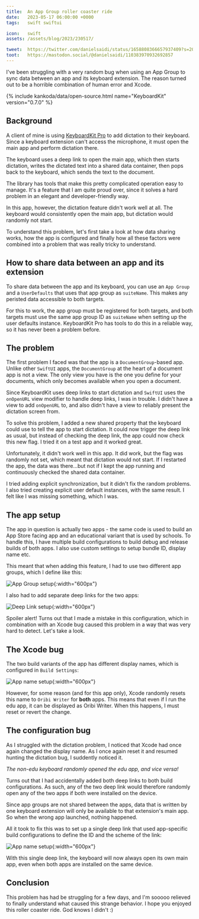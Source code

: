 ```yaml
---
title:  An App Group roller coaster ride
date:   2023-05-17 06:00:00 +0000
tags:   swift swiftui

icon:   swift
assets: /assets/blog/2023/230517/

tweet:  https://twitter.com/danielsaidi/status/1658808366657937409?s=20
toot:   https://mastodon.social/@danielsaidi/110383970932692857
---
```


I've been struggling with a very random bug when using an App Group to sync data between an app and its keyboard extension. The reason turned out to be a horrible combination of human error and Xcode.

{% include kankoda/data/open-source.html name="KeyboardKit" version="0.7.0" %}


## Background

A client of mine is using [KeyboardKit Pro]({{project.pro}}) to add dictation to their keyboard. Since a keyboard extension can't access the microphone, it must open the main app and perform dictation there.

The keyboard uses a deep link to open the main app, which then starts dictation, writes the dictated text into a shared data container, then pops back to the keyboard, which sends the text to the document.

The library has tools that make this pretty complicated operation easy to manage. It's a feature that I am quite proud over, since it solves a hard problem in an elegant and developer-friendly way.

In this app, however, the dictation feature didn't work well at all. The keyboard would consistently open the main app, but dictation would randomly not start.

To understand this problem, let's first take a look at how data sharing works, how the app is configured and finally how all these factors were combined into a problem that was really tricky to understand.


## How to share data between an app and its extension

To share data between the app and its keyboard, you can use an `App Group` and a `UserDefaults` that uses that app group as `suiteName`. This makes any peristed data accessible to both targets.

For this to work, the app group must be registered for both targets, and both targets must use the same app group ID as `suiteName` when setting up the user defaults instance. KeyboardKit Pro has tools to do this in a reliable way, so it has never been a problem before.


## The problem

The first problem I faced was that the app is a `DocumentGroup`-based app. Unlike other `SwiftUI` apps, the `DocumentGroup` at the heart of a document app is not a view. The only view you have is the one you define for your documents, which only becomes available when you open a document.

Since KeyboardKit uses deep links to start dictation and `SwiftUI` uses the `onOpenURL` view modifier to handle deep links, I was in trouble. I didn't have a view to add `onOpenURL` to, and also didn't have a view to reliably present the dictation screen from. 

To solve this problem, I added a new shared property that the keyboard could use to tell the app to start dictation. It could now trigger the deep link as usual, but instead of checking the deep link, the app could now check this new flag. I tried it on a test app and it worked great.

Unfortunately, it didn't work well in this app. It did work, but the flag was randomly not set, which meant that dictation would not start. If I restarted the app, the data was there...but not if I kept the app running and continuously checked the shared data container.

I tried adding explicit synchronization, but it didn't fix the random problems. I also tried creating explicit user default instances, with the same result. I felt like I was missing something, which I was.


## The app setup

The app in question is actually two apps - the same code is used to build an App Store facing app and an educational variant that is used by schools. To handle this, I have multiple build configurations to build debug and release builds of both apps. I also use custom settings to setup bundle ID, display name etc.

This meant that when adding this feature, I had to use two different app groups, which I define like this:

![App Group setup]({{page.assets}}app-groups.png){:width="600px"}

I also had to add separate deep links for the two apps:

![Deep Link setup]({{page.assets}}deep-links.png){:width="600px"}

Spoiler alert!  Turns out that I made a mistake in this configuration, which in combination with an Xcode bug caused this problem in a way that was very hard to detect. Let's take a look.


## The Xcode bug

The two build variants of the app has different display names, which is configured in `Build Settings`:

![App name setup]({{page.assets}}app-name.png){:width="600px"}

However, for some reason (and for this app only), Xcode randomly resets this name to `Oribi Writer` for **both** apps. This means that even if I run the edu app, it can be displayed as Oribi Writer. When this happens, I must reset or revert the change.


## The configuration bug

As I struggled with the dictation problem, I noticed that Xcode had once again changed the display name. As I once again reset it and resumed hunting the dictation bug, I suddently noticed it.

*The non-edu keyboard randomly opened the edu app, and vice versa!*

Turns out that I had accidentally added both deep links to both build configurations. As such, any of the two deep link would therefore randomly open any of the two apps if both were installed on the device.

Since app groups are not shared between the apps, data that is written by one keyboard extension will only be available to that extension's main app. So when the wrong app launched, nothing happened.

All it took to fix this was to set up a single deep link that used app-specific build configurations to define the ID and the scheme of the link:

![App name setup]({{page.assets}}deep-link.png){:width="600px"}

With this single deep link, the keyboard will now always open its own main app, even when both apps are installed on the same device.


## Conclusion

This problem has had be struggling for a few days, and I'm sooooo relieved to finally understand what caused this strange behavior.  I hope you enjoyed this roller coaster ride. God knows I didn't :)